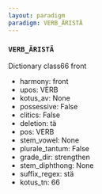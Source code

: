 ```yaml
---
layout: paradigm
paradigm: VERB_ÄRISTÄ
---
```

### ` VERB_ÄRISTÄ `

Dictionary class66 front
* harmony: front
* upos: VERB
* kotus_av: None
* possessive: False
* clitics: False
* deletion: tä
* pos: VERB
* stem_vowel: None
* plurale_tantum: False
* grade_dir: strengthen
* stem_diphthong: None
* suffix_regex: stä
* kotus_tn: 66

